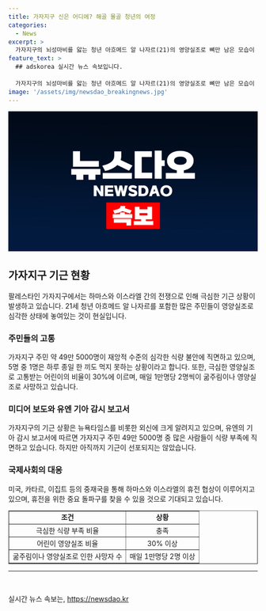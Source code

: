 ```yaml
---
title: 가자지구 신은 어디에? 해골 몰골 청년의 여정
categories:
  - News
excerpt: >
  가자지구의 뇌성마비를 앓는 청년 아흐메드 알 나자르(21)의 영양실조로 뼈만 남은 모습이 인스타그램에 공개되었다. 심각한 기근으로 주민들이 극심한 식량 불안에 시달리고 있으며, IPC 보고서는 가자지구 주민 약 49만 5000명이 재앙적 수준의 식량 불안에 직면했다고 밝혔다. 뉴욕타임스는 가자지구 주민들이 이미 기근을 겪고 있다고 전하며, IPC의 기근 조건을 충족하기 전에 가자지구 주민들이 대거 사망할 우려가 있음을 경고했다. 하마스와 이스라엘의 휴전 협상에는 일부 진전이 있으며, 이것으로부터 중재국은 휴전과 구호품 전달, 간접 협상 기간 등을 보장하고 있다. 이에 대한 긍정적인 관측이 나오는 가운데, 가자지구 주민들의 어려움이 계속되고 있다. (총 단어 수: 180)
feature_text: >
  ## adskorea 실시간 뉴스 속보입니다.

  가자지구의 뇌성마비를 앓는 청년 아흐메드 알 나자르(21)의 영양실조로 뼈만 남은 모습이 인스타그램에 공개되었다. 심각한 기근으로 주민들이 극심한 식량 불안에 시달리고 있으며, IPC 보고서는 가자지구 주민 약 49만 5000명이 재앙적 수준의 식량 불안에 직면했다고 밝혔다. 뉴욕타임스는 가자지구 주민들이 이미 기근을 겪고 있다고 전하며, IPC의 기근 조건을 충족하기 전에 가자지구 주민들이 대거 사망할 우려가 있음을 경고했다. 하마스와 이스라엘의 휴전 협상에는 일부 진전이 있으며, 이것으로부터 중재국은 휴전과 구호품 전달, 간접 협상 기간 등을 보장하고 있다. 이에 대한 긍정적인 관측이 나오는 가운데, 가자지구 주민들의 어려움이 계속되고 있다. (총 단어 수: 180)
image: '/assets/img/newsdao_breakingnews.jpg'
---
```


<p><img src="/assets/img/newsdao_breakingnews.jpg" alt="adskorea 속보" /></p>

<h2 data-ke-size="size26">가자지구 기근 현황</h2>

<p data-ke-size="size16">팔레스타인 가자지구에서는 하마스와 이스라엘 간의 전쟁으로 인해 극심한 기근 상황이 발생하고 있습니다. 21세 청년 아흐메드 알 나자르를 포함한 많은 주민들이 영양실조로 심각한 상태에 놓여있는 것이 현실입니다.</p>

<h3>주민들의 고통</h3>

<p data-ke-size="size16">가자지구 주민 약 49만 5000명이 재앙적 수준의 심각한 식량 불안에 직면하고 있으며, 5명 중 1명은 하루 종일 한 끼도 먹지 못하는 상황이라고 합니다. 또한, 극심한 영양실조로 고통받는 어린이의 비율이 30%에 이르며, 매일 1만명당 2명씩이 굶주림이나 영양실조로 사망하고 있습니다.</p>

<h3>미디어 보도와 유엔 기아 감시 보고서</h3>

<p data-ke-size="size16">가자지구의 기근 상황은 뉴욕타임스를 비롯한 외신에 크게 알려지고 있으며, 유엔의 기아 감시 보고서에 따르면 가자지구 주민 49만 5000명 중 많은 사람들이 식량 부족에 직면하고 있습니다. 하지만 아직까지 기근이 선포되지는 않았습니다.</p>

<h3>국제사회의 대응</h3>

<p data-ke-size="size16">미국, 카타르, 이집트 등의 중재국을 통해 하마스와 이스라엘의 휴전 협상이 이루어지고 있으며, 휴전을 위한 중요 돌파구를 찾을 수 있을 것으로 기대되고 있습니다.</p>

<table style="width: 100%;" border="1">
<tbody>
<tr>
<td style="text-align: center; height: 17px;"><b>조건</b></td>
<td style="text-align: center; height: 17px;"><b>상황</b></td>
</tr>
<tr>
<td style="text-align: center; height: 17px;">극심한 식량 부족 비율</td>
<td style="text-align: center; height: 17px;">충족</td>
</tr>
<tr>
<td style="text-align: center; height: 17px;">어린이 영양실조 비율</td>
<td style="text-align: center; height: 17px;">30% 이상</td>
</tr>
<tr>
<td style="text-align: center; height: 17px;">굶주림이나 영양실조로 인한 사망자 수</td>
<td style="text-align: center; height: 17px;">매일 1만명당 2명 이상</td>
</tr>
</tbody>
</table>

<hr>

<p data-ke-size="size16">&nbsp;</p>
실시간 뉴스 속보는, <a href="https://newsdao.kr" rel="dofollow">https://newsdao.kr</a>


